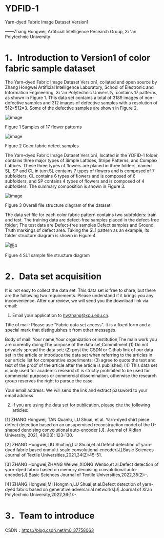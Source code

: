 # YDFID-1
Yarn-dyed Fabric Image Dataset Version1

——Zhang Hongwei, Artificial Intelligence Research Group, Xi 'an Polytechnic University

# 1．Introduction to Version1 of color fabric sample dataset

The Yarn-dyed Fabric Image Dataset Version1, collated and open source by Zhang Hongwei Artificial Intelligence Laboratory, School of Electronic and Information Engineering, Xi 'an Polytechnic University, contains 17 patterns, as shown in Figure 1. This data set contains a total of 3189 images of non-defective samples and 312 images of defective samples with a resolution of 512×512×3. Some of the defective samples are shown in Figure 2.

![image](https://user-images.githubusercontent.com/86339216/123088667-9b247380-d458-11eb-9b37-5c6a385739b9.png)

Figure 1 Samples of 17 flower patterns

![image](https://user-images.githubusercontent.com/86339216/123088703-a4addb80-d458-11eb-9312-b73a3119ec25.png)

Figure 2 Color fabric defect samples

The Yarn-dyed Fabric Image Dataset Version1, located in the YDFID-1 folder, contains three major types of Simple Lattices, Stripe Patterns, and Complex Lattices. These three types of flowers are placed in three folders, named SL, SP and CL in turn.SL contains 7 types of flowers and is composed of 7 subfolders, CL contains 6 types of flowers and is composed of 6 subfolders, and SP contains 4 types of flowers and is composed of 4 subfolders. The summary composition is shown in Figure 3.

![image](https://user-images.githubusercontent.com/86339216/123088740-b1323400-d458-11eb-9a63-2954c3740722.png)

Figure 3 Overall file structure diagram of the dataset

The data set file for each color fabric pattern contains two subfolders: train and test. The training data are defect-free samples placed in the defect-free folder; The test data are Defect-free samples Defect samples and Ground Truth markings of defect area. Taking the SL1 pattern as an example, its folder structure diagram is shown in Figure 4.

![图4](https://user-images.githubusercontent.com/86339216/123088822-cd35d580-d458-11eb-908d-681f9c22f31b.jpg)

Figure 4 SL1 sample file structure diagram

# 2．Data set acquisition

It is not easy to collect the data set. This data set is free to share, but there are the following two requirements. Please understand if it brings you any inconvenience. After our review, we will send you the download link via email:

1. Email your application to hwzhang@xpu.edu.cn.

Title of mail: Please use "Fabric data set access". It is a fixed form and a special mark that distinguishes it from other messages.

Body of mail: Your name;Your organization or institution;The main work you are currently doing;The purpose of the data set;Commitment:(1) Do not privately spread the data set; (2) post the CSDN or Github link of our data set in the article or introduce the data set when referring to the articles in our article list for comparative experiments; (3) agree to quote the text and text of the proof of the article after the article is published; (4) This data set is only used for academic research.It is strictly prohibited to be used for commercial purposes or commercial dissemination, otherwise the research group reserves the right to pursue the case.

Your email address: We will send the link and extract password to your email address.

2. If you are using the data set for publication, please cite the following articles:

[1] ZHANG Hongwei, TAN Quanlu, LU Shuai, et al. Yarn-dyed shirt piece defect detection based on an unsupervised reconstruction model of the U-shaped denoising convolutional auto-encoder [J]. Journal of Xidian University, 2021, 48(03): 123-130.

[2] ZHANG Hongwei,LIU Shuting,LU Shuai,et al.Defect detection of yarn-dyed fabric based onmulti-scale convolutional encoder[J].Basic Sciences Journal of Textile Universities,2021,34(2):45-51.

[3] ZHANG Hongwei,ZHANG Weiwei,XIONG Wenbo,et al.Defect detection of yarn-dyed fabric based on memory denoising convolutional auto-encoder[J].Basic Sciences Journal of Textile Universities,2022,35(2):-.

[4] ZHANG Hongwei,MI Hongmin,LU Shuai,et al.Defect detection of yarn-dyed fabric based on generative adversarial networks[J].Journal of Xi’an Polytechnic University,2022,36(1):-.

# 3．Team to introduce

CSDN：https://blog.csdn.net/m0_37758063
